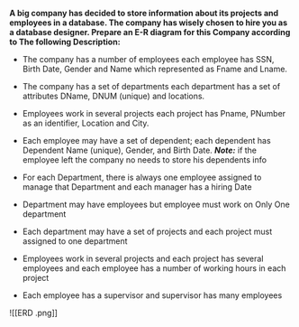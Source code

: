 

**A big company has decided to store information about its projects and employees in a database. The company has wisely chosen to hire you as a database designer. Prepare an E-R diagram for this Company according to The following Description:**

- The company has a number of employees each employee has SSN, Birth Date, Gender and Name which represented as Fname and Lname.
- The company has a set of departments each department has a set of attributes DName, DNUM (unique) and locations.
 
-  Employees work in several projects each project has Pname, PNumber as an identifier, Location and City.
- Each employee may have a set of dependent; each dependent has Dependent Name (unique), Gender, and Birth Date.
  ***Note:*** if the employee left the company no needs to store his dependents info
  
- For each Department, there is always one employee assigned to manage that Department and each manager has a hiring Date
- Department may have employees but employee must work on Only One department
- Each department may have a set of projects and each project must assigned to one department
-  Employees work in several projects and each project has several employees and each employee has a number of working hours in each project
-  Each employee has a supervisor and supervisor has many employees




![[ERD .png]]
